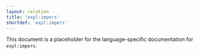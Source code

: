 ```yaml
---
layout: relation
title: 'expl:impers'
shortdef: 'expl:impers'
---
```


This document is a placeholder for the language-specific documentation
for `expl:impers`.
